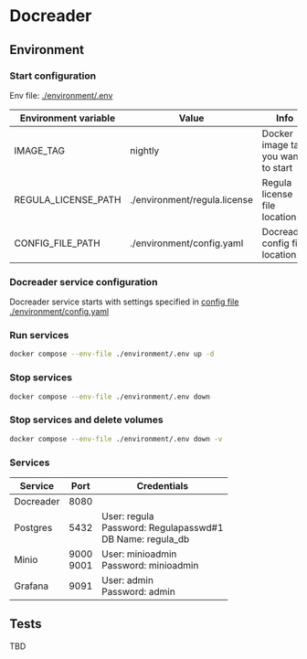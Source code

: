 # Docreader

## Environment

### Start configuration

Env file: [./environment/.env](./environment/.env)

| Environment variable | Value                        | Info                               |
|----------------------|------------------------------|------------------------------------|
| IMAGE_TAG            | nightly                      | Docker image tag you want to start |
| REGULA_LICENSE_PATH  | ./environment/regula.license | Regula license file location       |
| CONFIG_FILE_PATH     | ./environment/config.yaml    | Docreader config file location     |

### Docreader service configuration

Docreader service starts with settings specified in [config file ./environment/config.yaml](./environment/config.yaml)

### Run services

```bash
docker compose --env-file ./environment/.env up -d
```

### Stop services

```bash
docker compose --env-file ./environment/.env down
```

### Stop services and delete volumes
```bash
docker compose --env-file ./environment/.env down -v
```

### Services

| Service     | Port         | Credentials                                                        |
|-------------|--------------|--------------------------------------------------------------------|
| Docreader   | 8080         |                                                                    |
| Postgres    | 5432         | User: regula <br> Password: Regulapasswd#1 <br> DB Name: regula_db |
| Minio       | 9000<br>9001 | User: minioadmin <br> Password: minioadmin                         |
| Grafana     | 9091         | User: admin <br> Password: admin                                   |



## Tests
TBD